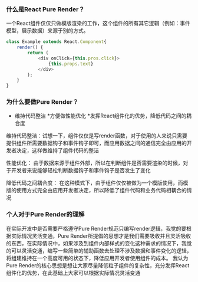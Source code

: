 ###  什么是React Pure Render？

一个React组件仅仅只做模版渲染的工作，这个组件的所有其它逻辑（例如：事件模型，展示数据）来源于别的方式。

```javascript
class Example extends React.Component{
	render() {
		return (
			<div onClick={this.pros.click}>
          		{this.props.text}
          	</div>
		);
	}
}
```
### 为什么要做Pure Render？
*	维持代码整洁
 *方便做性能优化
 *发挥React组件化的优势，降低代码之间的耦合度

维持代码整洁：试想一下，组件仅仅是写render函数，对于使用的人来说只需要提供组件所需要数据钩子和事件钩子即可，而应用数据之间的通信完全由应用的开发者决定，这样做维持了组件代码的整洁

性能优化： 由于数据来源于组件外部，所以在判断组件是否需要渲染的时候，对于开发者来说能够轻松判断数据钩子和事件钩子是否发生了变化

降低代码之间耦合度： 在这种模式下，由于组件仅仅被做为一个模版使用，而模版的使用方式完全由应用开发者决定，所以降低了组件代码和业务代码相耦合的情况

### 个人对于Pure Render的理解
在实际开发中是否需要严格遵守Pure Render规范只编写render逻辑，我觉的要根据实际情况灵活变通，Pure Render所提倡的思想才是我们需要吸收并且灵活吸收的东西，在实际情况中，如果涉及到组件内部样式的变化这种需求的情况下，我觉的可以灵活变通，编写一些简单的辅助函数去处理不涉及数据和事件变化的逻辑，将组建维持在一个高度可用的状态下，降低应用开发者使用组件的成本。
我认为Pure Render的核心思想是想让大家尽量降低粒子组件的复杂性，充分发挥React组件化的优势，在此基础上大家可以根据实际情况灵活变通
